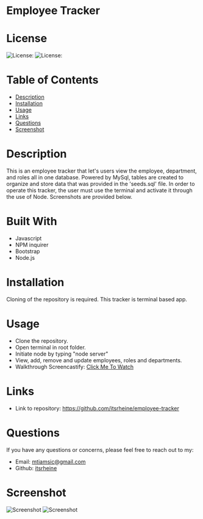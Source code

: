 # Employee Tracker

# License
  
![License: ](https://img.shields.io/badge/javascript-100-0298c3.svg)
![License: ](https://img.shields.io/badge/License:-MIT-0298c3.svg)  

# Table of Contents

- [Description](#description)
- [Installation](#installation)
- [Usage](#usage)
- [Links](#links)
- [Questions](#questions)
- [Screenshot](#screenshot)

# Description
This is an employee tracker that let's users view the employee, department, and roles all in one database.  Powered by MySql, tables are created to organize and store data that was provided in the 'seeds.sql' file.  In order to operate this tracker, the user must use the terminal and activate it through the use of Node.  Screenshots are provided below.

# Built With
- Javascript
- NPM inquirer
- Bootstrap
- Node.js 

# Installation
Cloning of the repository is required.  This tracker is terminal based app.

# Usage 
- Clone the repository.
- Open terminal in root folder.
- Initiate node by typing "node server"
- View, add, remove and update employees, roles and departments.
- Walkthrough Screencastify: <a href="https://youtu.be/8iZ_L_OsArs">Click Me To Watch</a>

# Links
- Link to repository: https://github.com/itsrheine/employee-tracker

# Questions
If you have any questions or concerns, please feel free to reach out to my:
- Email: [mtiamsic@gmail.com](mtiamsic@gmail.com)
- Github: [itsrheine](https://github.com/itsrheine)

# Screenshot
![Screenshot]()
![Screenshot]()


  
